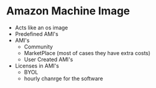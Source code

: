# Amazon Machine Image

* Acts like an os image
* Predefined AMI's 
* AMI's
    * Community
    * MarketPlace (most of cases they have extra costs)
    * User Created AMI's
* Licenses in AMI's
    * BYOL
    * hourly chanrge for the software